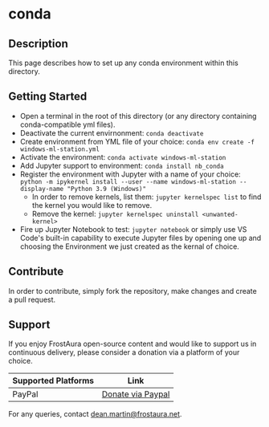 # conda
## Description
This page describes how to set up any conda environment within this directory.

## Getting Started
- Open a terminal in the root of this directory (or any directory containing conda-compatible yml files).
- Deactivate the current envirnonment: `conda deactivate`
- Create environment from YML file of your choice: `conda env create -f windows-ml-station.yml`
- Activate the environment: `conda activate windows-ml-station`
- Add Jupyter support to environment: `conda install nb_conda`
- Register the environment with Jupyter with a name of your choice: `python -m ipykernel install --user --name windows-ml-station --display-name "Python 3.9 (Windows)"`
  - In order to remove kernels, list them: `jupyter kernelspec list` to find the kernel you would like to remove.
  - Remove the kernel: `jupyter kernelspec uninstall <unwanted-kernel>`
- Fire up Jupyter Notebook to test: `jupyter notebook` or simply use VS Code's built-in capability to execute Jupyter files by opening one up and choosing the Environment we just created as the kernal of choice.

## Contribute
In order to contribute, simply fork the repository, make changes and create a pull request.

## Support
If you enjoy FrostAura open-source content and would like to support us in continuous delivery, please consider a donation via a platform of your choice.

| Supported Platforms | Link |
| ------------------- | ---- |
| PayPal | [Donate via Paypal](https://www.paypal.com/donate/?hosted_button_id=SVEXJC9HFBJ72) |

For any queries, contact dean.martin@frostaura.net.